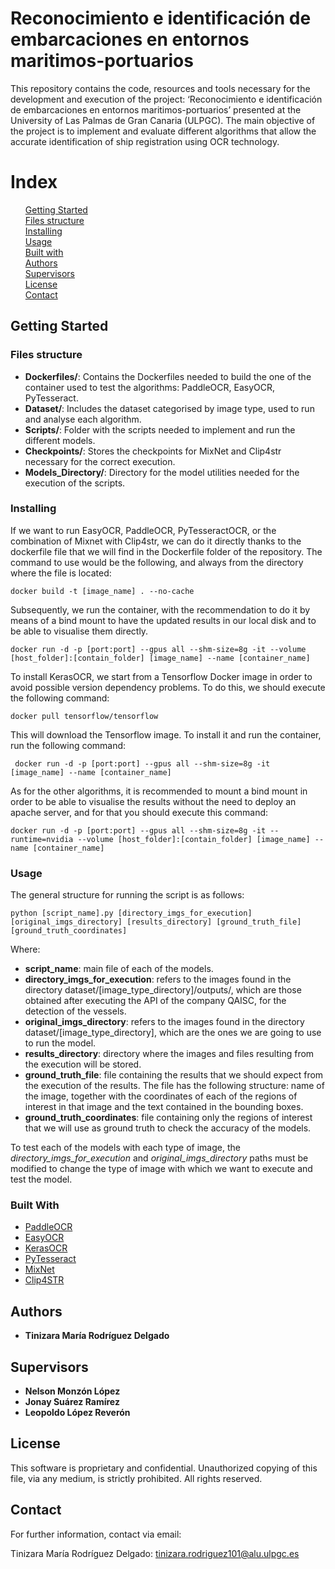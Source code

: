 # Reconocimiento e identificación de embarcaciones en entornos maritimos-portuarios

This repository contains the code, resources and tools necessary for the development and execution of the project: ‘Reconocimiento e identificación de embarcaciones en entornos maritimos-portuarios’ presented at the University of Las Palmas de Gran Canaria (ULPGC).
The main objective of the project is to implement and evaluate different algorithms that allow the accurate identification of ship registration using OCR technology.


# Index
<ul style="list-style-type: none;">
  <li style="list-style-type: none;"><strong></strong><a href="#2">Getting Started</a></li>
  <li style="list-style-type: none;"><strong></strong><a href="#3">Files structure</a></li>
  <li style="list-style-type: none;"><strong></strong><a href="#4">Installing</a></li>
  <li style="list-style-type: none;"><strong></strong><a href="#5">Usage</a></li>
  <li style="list-style-type: none;"><strong></strong><a href="#6">Built with</a></li>
  <li style="list-style-type: none;"><strong></strong><a href="#7">Authors</a></li
  <li style="list-style-type: none;"><strong></strong><a href="#8">Supervisors</a></li>
  <li style="list-style-type: none;"><strong></strong><a href="#9">License</a></li>
  <li style="list-style-type: none;"><strong></strong><a href="#10">Contact</a></li>
</ul>


## Getting Started <div id="2" />

### Files structure <div id="3" />

- **Dockerfiles/**: Contains the Dockerfiles needed to build the one of the container used to test the algorithms: PaddleOCR, EasyOCR, PyTesseract.
- **Dataset/**: Includes the dataset categorised by image type, used to run and analyse each algorithm.
- **Scripts/**: Folder with the scripts needed to implement and run the different models.
- **Checkpoints/**: Stores the checkpoints for MixNet and Clip4str necessary for the correct execution.
- **Models_Directory/**: Directory for the model utilities needed for the execution of the scripts.


### Installing <div id="4" />
If we want to run EasyOCR, PaddleOCR, PyTesseractOCR, or the combination of Mixnet with Clip4str, we can do it directly thanks to the dockerfile file that we will find in the Dockerfile folder of the repository. The command to use would be the following, and always from the directory where the file is located:

```docker build -t [image_name] . --no-cache```

Subsequently, we run the container, with the recommendation to do it by means of a bind mount to have the updated results in our local disk and to be able to visualise them directly.

```docker run -d -p [port:port] --gpus all --shm-size=8g -it --volume [host_folder]:[contain_folder] [image_name] --name [container_name] ```


To install KerasOCR, we start from a Tensorflow Docker image in order to avoid possible version dependency problems. To do this, we should execute the following command: 

 ```docker pull tensorflow/tensorflow```

This will download the Tensorflow image. To install it and run the container, run the following command:

 ``` docker run -d -p [port:port] --gpus all --shm-size=8g -it [image_name] --name [container_name]```

As for the other algorithms, it is recommended to mount a bind mount in order to be able to visualise the results without the need to deploy an apache server, and for that you should execute this command: 

   ```docker run -d -p [port:port] --gpus all --shm-size=8g -it --runtime=nvidia --volume [host_folder]:[contain_folder] [image_name] --name [container_name]```


### Usage <div id="5" />

The general structure for running the script is as follows:

```python [script_name].py [directory_imgs_for_execution] [original_imgs_directory] [results_directory] [ground_truth_file] [ground_truth_coordinates]```

Where:
- **script_name**: main file of each of the models. 
- **directory_imgs_for_execution**:  refers to the images found in the directory dataset/[image_type_directory]/outputs/, which are those obtained after executing the API of the company QAISC, for the detection of the vessels.
- **original_imgs_directory**: refers to the images found in the directory dataset/[image_type_directory], which are the ones we are going to use to run the model.
- **results_directory**: directory where the images and files resulting from the execution will be stored. 
- **ground_truth_file**: file containing the results that we should expect from the execution of the results. The file has the following structure: name of the image, together with the coordinates of each of the regions of interest in that image and the text contained in the bounding boxes.
- **ground_truth_coordinates**: file containing only the regions of interest that we will use as ground truth to check the accuracy of the models.

To test each of the models with each type of image, the _directory_imgs_for_execution_ and _original_imgs_directory_ paths must be modified to change the type of image with which we want to execute and test the model.



### Built With <div id="6" />

* [PaddleOCR](https://github.com/PaddlePaddle/PaddleOCR)
* [EasyOCR](https://github.com/JaidedAI/EasyOCR)
* [KerasOCR](https://github.com/faustomorales/keras-ocr) 
* [PyTesseract](https://github.com/h/pytesseract) 
* [MixNet](https://github.com/D641593/MixNet) 
* [Clip4STR](https://github.com/VamosC/CLIP4STR) 


## Authors <div id="7" />

* **Tinizara María Rodríguez Delgado**


## Supervisors <div id="8" />
* **Nelson Monzón López**
* **Jonay Suárez Ramírez**
* **Leopoldo López Reverón**

## License <div id="9" />
This software is proprietary and confidential. Unauthorized copying of this file, via any medium, is strictly prohibited. All rights reserved.

## Contact <div id="10" />
For further information, contact via email:

Tinizara María Rodríguez Delgado: tinizara.rodriguez101@alu.ulpgc.es
